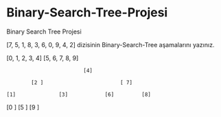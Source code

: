 # Binary-Search-Tree-Projesi
Binary Search Tree Projesi

[7, 5, 1, 8, 3, 6, 0, 9, 4, 2] dizisinin Binary-Search-Tree aşamalarını yazınız.

[0, 1, 2, 3, 4] [5, 6, 7, 8, 9] 

                             [4]

            [2 ]                         [ 7] 

    [1]              [3]            [6]         [8]

[0 ]                             [5 ]                       [9 ]